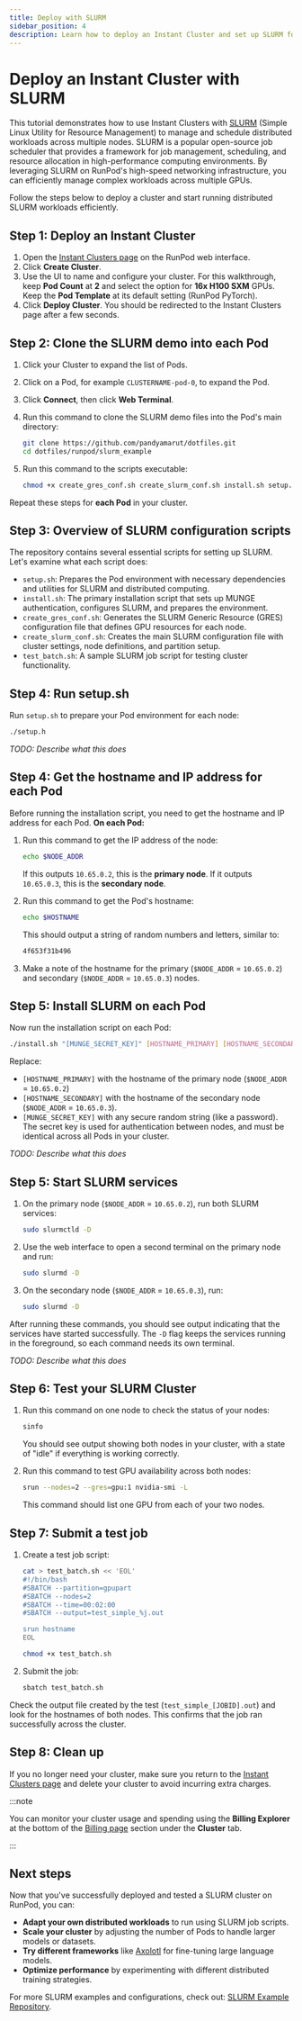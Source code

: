 ```yaml
---
title: Deploy with SLURM
sidebar_position: 4
description: Learn how to deploy an Instant Cluster and set up SLURM for distributed job scheduling.
---
```


# Deploy an Instant Cluster with SLURM

This tutorial demonstrates how to use Instant Clusters with [SLURM](https://slurm.schedmd.com/) (Simple Linux Utility for Resource Management) to manage and schedule distributed workloads across multiple nodes. SLURM is a popular open-source job scheduler that provides a framework for job management, scheduling, and resource allocation in high-performance computing environments. By leveraging SLURM on RunPod's high-speed networking infrastructure, you can efficiently manage complex workloads across multiple GPUs.

Follow the steps below to deploy a cluster and start running distributed SLURM workloads efficiently.

## Step 1: Deploy an Instant Cluster

1. Open the [Instant Clusters page](https://www.runpod.io/console/cluster) on the RunPod web interface.
2. Click **Create Cluster**.
3. Use the UI to name and configure your cluster. For this walkthrough, keep **Pod Count** at **2** and select the option for **16x H100 SXM** GPUs. Keep the **Pod Template** at its default setting (RunPod PyTorch).
4. Click **Deploy Cluster**. You should be redirected to the Instant Clusters page after a few seconds.

## Step 2: Clone the SLURM demo into each Pod

1. Click your Cluster to expand the list of Pods.
2. Click on a Pod, for example `CLUSTERNAME-pod-0`, to expand the Pod.
3. Click **Connect**, then click **Web Terminal**.
4. Run this command to clone the SLURM demo files into the Pod's main directory:

    ```bash
    git clone https://github.com/pandyamarut/dotfiles.git
    cd dotfiles/runpod/slurm_example
    ```

5. Run this command to the scripts executable:

    ```bash
    chmod +x create_gres_conf.sh create_slurm_conf.sh install.sh setup.sh test_batch.sh
    ```

Repeat these steps for **each Pod** in your cluster.

## Step 3: Overview of SLURM configuration scripts

The repository contains several essential scripts for setting up SLURM. Let's examine what each script does:

- `setup.sh`: Prepares the Pod environment with necessary dependencies and utilities for SLURM and distributed computing.
- `install.sh`: The primary installation script that sets up MUNGE authentication, configures SLURM, and prepares the environment.
- `create_gres_conf.sh`: Generates the SLURM Generic Resource (GRES) configuration file that defines GPU resources for each node.
- `create_slurm_conf.sh`: Creates the main SLURM configuration file with cluster settings, node definitions, and partition setup.
- `test_batch.sh`: A sample SLURM job script for testing cluster functionality.

## Step 4: Run setup.sh

Run `setup.sh` to prepare your Pod environment for each node:

```bash
./setup.h
```

*TODO: Describe what this does*

## Step 4: Get the hostname and IP address for each Pod

Before running the installation script, you need to get the hostname and IP address for each Pod. **On each Pod:**

1. Run this command to get the IP address of the node:

    ```bash
    echo $NODE_ADDR
    ```

    If this outputs `10.65.0.2`, this is the **primary node**. If it outputs `10.65.0.3`, this is the **secondary node**. 

2. Run this command to get the Pod's hostname:

    ```bash
    echo $HOSTNAME
    ```

    This should output a string of random numbers and letters, similar to:

    ```bash
    4f653f31b496
    ```

3. Make a note of the hostname for the primary (`$NODE_ADDR` = `10.65.0.2`) and secondary (`$NODE_ADDR` = `10.65.0.3`) nodes.

## Step 5: Install SLURM on each Pod

Now run the installation script on each Pod:

```bash
./install.sh "[MUNGE_SECRET_KEY]" [HOSTNAME_PRIMARY] [HOSTNAME_SECONDARY] `10.65.0.2` `10.65.0.3`
```

Replace:
- `[HOSTNAME_PRIMARY]` with the hostname of the primary node (`$NODE_ADDR` = `10.65.0.2`)
- `[HOSTNAME_SECONDARY]` with the hostname of the secondary node (`$NODE_ADDR` = `10.65.0.3`).
- `[MUNGE_SECRET_KEY]` with any secure random string (like a password). The secret key is used for authentication between nodes, and must be identical across all Pods in your cluster.

*TODO: Describe what this does*

## Step 5: Start SLURM services

1. On the primary node (`$NODE_ADDR` = `10.65.0.2`), run both SLURM services:

    ```bash
    sudo slurmctld -D
    ```

2. Use the web interface to open a second terminal on the primary node and run:

    ```bash
    sudo slurmd -D
    ```

3. On the secondary node (`$NODE_ADDR` = `10.65.0.3`), run:

    ```bash
    sudo slurmd -D
    ```

After running these commands, you should see output indicating that the services have started successfully. The `-D` flag keeps the services running in the foreground, so each command needs its own terminal.

*TODO: Describe what this does*

## Step 6: Test your SLURM Cluster

1. Run this command on one node to check the status of your nodes:

    ```bash
    sinfo
    ```

    You should see output showing both nodes in your cluster, with a state of "idle" if everything is working correctly.

2. Run this command to test GPU availability across both nodes:

    ```bash
    srun --nodes=2 --gres=gpu:1 nvidia-smi -L
    ```

    This command should list one GPU from each of your two nodes.

## Step 7: Submit a test job

1. Create a test job script:

    ```bash
    cat > test_batch.sh << 'EOL'
    #!/bin/bash
    #SBATCH --partition=gpupart
    #SBATCH --nodes=2
    #SBATCH --time=00:02:00
    #SBATCH --output=test_simple_%j.out

    srun hostname
    EOL

    chmod +x test_batch.sh
    ```

2. Submit the job:

    ```bash
    sbatch test_batch.sh
    ```

Check the output file created by the test (`test_simple_[JOBID].out`) and look for the hostnames of both nodes. This confirms that the job ran successfully across the cluster.

## Step 8: Clean up

If you no longer need your cluster, make sure you return to the [Instant Clusters page](https://www.runpod.io/console/cluster) and delete your cluster to avoid incurring extra charges.

:::note

You can monitor your cluster usage and spending using the **Billing Explorer** at the bottom of the [Billing page](https://www.runpod.io/console/user/billing) section under the **Cluster** tab.

:::

## Next steps

Now that you've successfully deployed and tested a SLURM cluster on RunPod, you can:

- **Adapt your own distributed workloads** to run using SLURM job scripts.
- **Scale your cluster** by adjusting the number of Pods to handle larger models or datasets.
- **Try different frameworks** like [Axolotl](/instant-clusters/axolotl) for fine-tuning large language models.
- **Optimize performance** by experimenting with different distributed training strategies.

For more SLURM examples and configurations, check out:
[SLURM Example Repository](https://github.com/pandyamarut/dotfiles/tree/master/runpod/slurm_example).